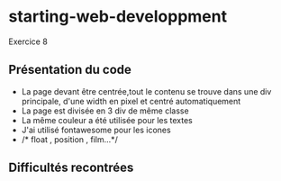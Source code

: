 # starting-web-developpment
Exercice 8


## Présentation du code
* La page devant être centrée,tout le contenu se trouve dans une div principale, d'une width en pixel et centré automatiquement
* La page est divisée en 3 div de même classe
* La même couleur a été utilisée pour les textes
* J'ai utilisé fontawesome pour les icones
*  /* float , position , film...*/

## Difficultés recontrées

